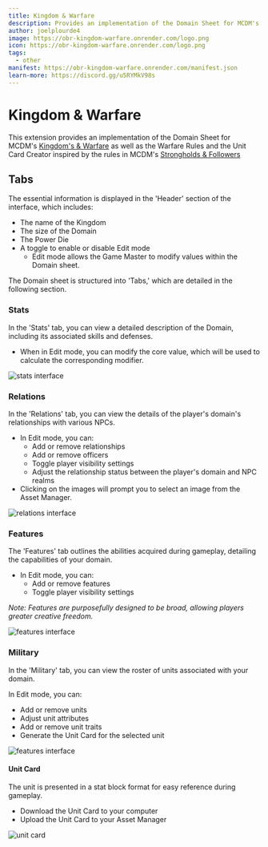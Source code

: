 ```yaml
---
title: Kingdom & Warfare
description: Provides an implementation of the Domain Sheet for MCDM's Kingdom's & Warfare for DnD 5e.
author: joelplourde4
image: https://obr-kingdom-warfare.onrender.com/logo.png
icon: https://obr-kingdom-warfare.onrender.com/logo.png
tags:
  - other
manifest: https://obr-kingdom-warfare.onrender.com/manifest.json
learn-more: https://discord.gg/u5RYMkV98s
---
```


# Kingdom & Warfare

This extension provides an implementation of the Domain Sheet for MCDM's [Kingdom's & Warfare](https://shop.mcdmproductions.com/collections/kingdoms-warfare) as well as the Warfare Rules and the Unit Card Creator inspired by the rules in MCDM's [Strongholds & Followers](https://shop.mcdmproductions.com/products/strongholds-followers-pdf)

## Tabs

The essential information is displayed in the 'Header' section of the interface, which includes:

- The name of the Kingdom
- The size of the Domain
- The Power Die
- A toggle to enable or disable Edit mode
  - Edit mode allows the Game Master to modify values within the Domain sheet.
  
The Domain sheet is structured into 'Tabs,' which are detailed in the following section.

### Stats

In the 'Stats' tab, you can view a detailed description of the Domain, including its associated skills and defenses.

- When in Edit mode, you can modify the core value, which will be used to calculate the corresponding modifier.

![stats interface](https://raw.githubusercontent.com/joelplourde4/obr-kingdom-warfare/refs/heads/main/docs/stats.jpg)

### Relations

In the 'Relations' tab, you can view the details of the player's domain's relationships with various NPCs.

- In Edit mode, you can:
  - Add or remove relationships
  - Add or remove officers
  - Toggle player visibility settings
  - Adjust the relationship status between the player's domain and NPC realms
- Clicking on the images will prompt you to select an image from the Asset Manager.

![relations interface](https://raw.githubusercontent.com/joelplourde4/obr-kingdom-warfare/refs/heads/main/docs/relations.jpg)

### Features

The 'Features' tab outlines the abilities acquired during gameplay, detailing the capabilities of your domain.

- In Edit mode, you can:
  - Add or remove features
  - Toggle player visibility settings

<i>Note: Features are purposefully designed to be broad, allowing players greater creative freedom.</i>

![features interface](https://raw.githubusercontent.com/joelplourde4/obr-kingdom-warfare/refs/heads/main/docs/features.jpg)

### Military

In the 'Military' tab, you can view the roster of units associated with your domain.

In Edit mode, you can:
- Add or remove units
- Adjust unit attributes
- Add or remove unit traits
- Generate the Unit Card for the selected unit 

![features interface](https://raw.githubusercontent.com/joelplourde4/obr-kingdom-warfare/refs/heads/main/docs/military.jpg)

#### Unit Card

The unit is presented in a stat block format for easy reference during gameplay.

- Download the Unit Card to your computer
- Upload the Unit Card to your Asset Manager

![unit card](https://raw.githubusercontent.com/joelplourde4/obr-kingdom-warfare/refs/heads/main/docs/unit.jpg)